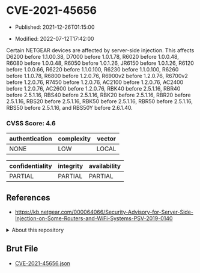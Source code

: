 # CVE-2021-45656

- Published: 2021-12-26T01:15:00

- Modified: 2022-07-12T17:42:00

Certain NETGEAR devices are affected by server-side injection. This affects D6200 before 1.1.00.38, D7000 before 1.0.1.78, R6020 before 1.0.0.48, R6080 before 1.0.0.48, R6050 before 1.0.1.26, JR6150 before 1.0.1.26, R6120 before 1.0.0.66, R6220 before 1.1.0.100, R6230 before 1.1.0.100, R6260 before 1.1.0.78, R6800 before 1.2.0.76, R6900v2 before 1.2.0.76, R6700v2 before 1.2.0.76, R7450 before 1.2.0.76, AC2100 before 1.2.0.76, AC2400 before 1.2.0.76, AC2600 before 1.2.0.76, RBK40 before 2.5.1.16, RBR40 before 2.5.1.16, RBS40 before 2.5.1.16, RBK20 before 2.5.1.16, RBR20 before 2.5.1.16, RBS20 before 2.5.1.16, RBK50 before 2.5.1.16, RBR50 before 2.5.1.16, RBS50 before 2.5.1.16, and RBS50Y before 2.6.1.40.

### CVSS Score: **4.6**

| authentication | complexity | vector |
| --- | --- | --- |
| NONE | LOW | LOCAL |

| confidentiality | integrity | availability |
| --- | --- | --- |
| PARTIAL | PARTIAL | PARTIAL |

## References

* https://kb.netgear.com/000064066/Security-Advisory-for-Server-Side-Injection-on-Some-Routers-and-WiFi-Systems-PSV-2019-0140

<details>
<summary>About this repository</summary> 

  This repository is part of the project [Live Hack CVE](https://github.com/Live-Hack-CVE). Main website can be found [www.live-hack.org](https://www.live-hack.org) 
  
  Made by [Sn0wAlice](https://github.com/Sn0wAlice) for the people that care about security and need to have a feed of the latest CVEs. Hope you enjoy it, don't forget to star the repo and follow me on [Twitter](https://twitter.com/Sn0wAlice) and [Github](https://github.com/Sn0wAlice). And that is my [personnal website](https://www.alice-snow.me/)

  - [Home Page](https://github.com/Live-Hack-CVE)
  - [Framework](https://github.com/Live-Hack-CVE/cve-framework)
  - [CVE database](https://github.com/Live-Hack-CVE/full_database)
  - [Changelog](https://github.com/Live-Hack-CVE/Changelog)
</details>

## Brut File

* [CVE-2021-45656.json](https://raw.githubusercontent.com/Live-Hack-CVE/full_database/main/cves/2021/CVE-2021-45656.json)

